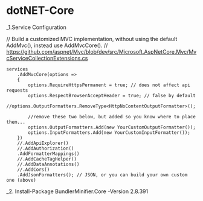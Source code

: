 # dotNET-Core

_1.Service Configuration

// Build a customized MVC implementation, without using the default AddMvc(), instead use AddMvcCore().
    // https://github.com/aspnet/Mvc/blob/dev/src/Microsoft.AspNetCore.Mvc/MvcServiceCollectionExtensions.cs

    services
        .AddMvcCore(options =>
        {
            options.RequireHttpsPermanent = true; // does not affect api requests
            options.RespectBrowserAcceptHeader = true; // false by default
            //options.OutputFormatters.RemoveType<HttpNoContentOutputFormatter>();

            //remove these two below, but added so you know where to place them...
            options.OutputFormatters.Add(new YourCustomOutputFormatter()); 
            options.InputFormatters.Add(new YourCustomInputFormatter());
        })
        //.AddApiExplorer()
        //.AddAuthorization()
        .AddFormatterMappings()
        //.AddCacheTagHelper()
        //.AddDataAnnotations()
        //.AddCors()
        .AddJsonFormatters(); // JSON, or you can build your own custom one (above)
        
        
_2. Install-Package BundlerMinifier.Core -Version 2.8.391        
